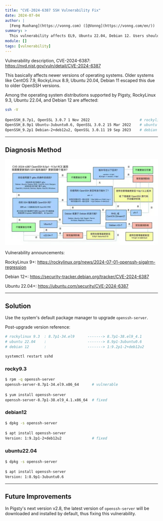 ```yaml
---
title: "CVE-2024-6387 SSH Vulnerability Fix"
date: 2024-07-04
author: |
  [Feng Ruohang](https://vonng.com) ([@Vonng](https://vonng.com/en/)) | [WeChat Public Account](https://mp.weixin.qq.com/s/AqcYpOgVj91JnkB1B3s4sA)
summary: >
  This vulnerability affects EL9, Ubuntu 22.04, Debian 12. Users should promptly update OpenSSH to fix this vulnerability.
module: []
tags: [vulnerability]
---
```


Vulnerability description, CVE-2024-6387: https://nvd.nist.gov/vuln/detail/CVE-2024-6387

This basically affects newer versions of operating systems. Older systems like CentOS 7.9, RockyLinux 8.9, Ubuntu 20.04, Debian 11 escaped this due to older OpenSSH versions.

Among the operating system distributions supported by Pigsty, RockyLinux 9.3, Ubuntu 22.04, and Debian 12 are affected:

```bash
ssh -V

OpenSSH_8.7p1, OpenSSL 3.0.7 1 Nov 2022                       # rockylinux 9.3
OpenSSH_8.9p1 Ubuntu-3ubuntu0.6, OpenSSL 3.0.2 15 Mar 2022    # ubuntu 22.04
OpenSSH_9.2p1 Debian-2+deb12u2, OpenSSL 3.0.11 19 Sep 2023    # debian 12
```

--------

## Diagnosis Method

![featured.png](featured.png)

Vulnerability announcements:

RockyLinux 9+: https://rockylinux.org/news/2024-07-01-openssh-sigalrm-regression

Debian 12+: https://security-tracker.debian.org/tracker/CVE-2024-6387

Ubuntu 22.04+: https://ubuntu.com/security/CVE-2024-6387

--------

## Solution

Use the system's default package manager to upgrade `openssh-server`.

Post-upgrade version reference:

```bash
# rockylinux 9.3  : 8.7p1-34.el9      -------> 8.7p1-38.el9_4.1    
# ubuntu 22.04    :                   -------> 8.9p1-3ubuntu0.6    
# debian 12       :                   -------> 1:9.2p1-2+deb12u2   
```

```bash
systemctl restart sshd
```

### rocky9.3

```bash
$ rpm -q openssh-server
openssh-server-8.7p1-34.el9.x86_64      # vulnerable

$ yum install openssh-server
openssh-server-8.7p1-38.el9_4.1.x86_64  # fixed
```

### debian12

```bash
$ dpkg -s openssh-server

$ apt install openssh-server
Version: 1:9.2p1-2+deb12u2              # fixed
```

### ubuntu22.04

```bash
$ dpkg -s openssh-server

$ apt install openssh-server
Version: 1:8.9p1-3ubuntu0.6
```

--------

## Future Improvements

In Pigsty's next version v2.8, the latest version of `openssh-server` will be downloaded and installed by default, thus fixing this vulnerability.